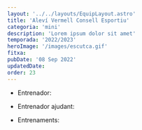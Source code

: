 ```yaml
---
layout: '../../layouts/EquipLayout.astro'
title: 'Aleví Vermell Consell Esportiu'
categoria: 'mini'
description: 'Lorem ipsum dolor sit amet'
temporada: '2022/2023'
heroImage: '/images/escutca.gif'
fitxa:
pubDate: '08 Sep 2022'
updatedDate:
order: 23
---
```


- Entrenador:

- Entrenador ajudant:

- Entrenaments:
